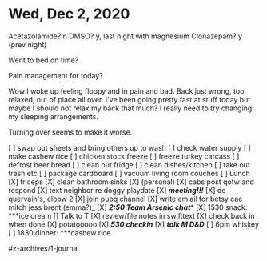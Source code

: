# Wed, Dec 2, 2020
Acetazolamide? n
DMSO? y, last night with magnesium
Clonazepam? y
(prev night)

Went to bed on time? 

Pain management for today? 

Wow I woke up feeling floppy and in pain and bad. Back just wrong, too relaxed, out of place all over. I've been going pretty fast at stuff today but maybe I should not relax my back that much? I really need to try changing my sleeping arrangements. 

Turning over seems to make it worse. 

[ ] swap out sheets and bring others up to wash
[ ] check water supply
[ ] make cashew rice
[ ] chicken stock freeze
[ ] freeze turkey carcass
[ ] defrost beer bread
[ ] clean out fridge
[ ] clean dishes/kitchen
[ ] take out trash etc
[ ] package cardboard
[ ] vacuum living room couches
[ ] Lunch
[X] triceps
[X] clean bathroom sinks
[X] (personal)
[X] cabs post qotw and respond
[X] text neighbor re doggy playdate
[X] ***meeting!!!***
[X] de quervain's, elbow 2
[X] join pubq channel
[X] write emiail for betsy cae mitch jess brent (emma?)_
[X] ***2:50 Team Arsenic chat****
[X] 1530 snack: ***ice cream
[\] Talk to T
[X] review/file notes in swifttext
[X] check back in when done
[X] potatooooo
[X] ***530 checkin*** 
[X] ***talk M D&D***
[ ] 6pm whiskey
[ ] 1830 dinner: ***cashew rice


#z-archives/1-journal